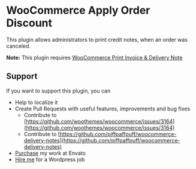 # WooCommerce Apply Order Discount

This plugin allows administrators to print credit notes, when an order was canceled.

<b>Note:</b> This plugin requires [WooCommerce Print Invoice & Delivery Note](https://wordpress.org/plugins/woocommerce-delivery-notes/)


## Support

If you want to support this plugin, you can

* Help to localize it
* Create Pull Requests with useful features, improvements and bug fixes
    * Contribute to [https://github.com/woothemes/woocommerce/issues/3164](https://github.com/woothemes/woocommerce/issues/3164)
    * Contribute to [https://github.com/piffpaffpuff/woocommerce-delivery-notes](https://github.com/piffpaffpuff/woocommerce-delivery-notes)
* [Purchase](http://codecanyon.net/user/scrobbleme/portfolio?ref=scrobbleme) my work at Envato
* [Hire me](http://www.scrobble.me) for a Wordpress job
